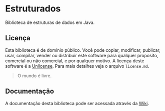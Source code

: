Estruturados
============
Biblioteca de estruturas de dados em Java.

## Licença
Esta biblioteca é de domínio público. Você pode copiar, modificar, publicar, usar, compilar, vender ou distribuir este software para qualquer proposito, comercial ou não comercial, e por qualquer motivo. A licença deste software é a [Unlicense](http://unlicense.org/). Para mais detalhes veja o arquivo `license.md`.
> O mundo é livre.

## Documentação
A documentação desta biblioteca pode ser acessada através da [Wiki](https://github.com/lucasPereira/estruturados/wiki).

